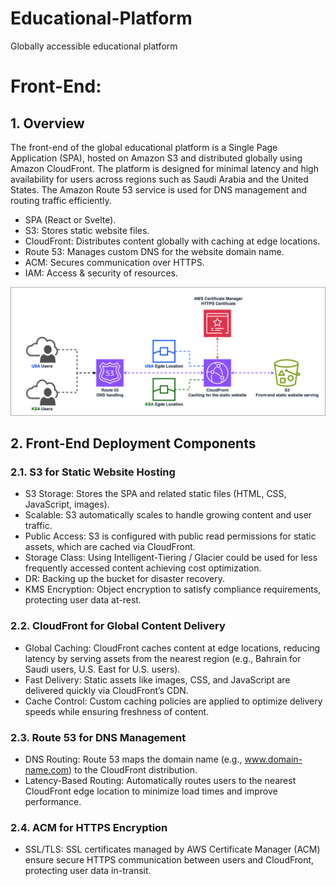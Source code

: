 # Educational-Platform
Globally accessible educational platform

# Front-End:
## 1. Overview
The front-end of the global educational platform is a Single Page Application (SPA), hosted on Amazon S3 and distributed globally using Amazon CloudFront. The platform is designed for minimal latency and high availability for users across regions such as Saudi Arabia and the United States. The Amazon Route 53 service is used for DNS management and routing traffic efficiently.

- SPA (React or Svelte).
- S3: Stores static website files.
- CloudFront: Distributes content globally with caching at edge locations.
- Route 53: Manages custom DNS for the website domain name.
- ACM: Secures communication over HTTPS.
- IAM: Access & security of resources.

![frontend diagram](/diagrams/frontend.png)

## 2. Front-End Deployment Components
### 2.1. S3 for Static Website Hosting
- S3 Storage: Stores the SPA and related static files (HTML, CSS, JavaScript, images).
- Scalable: S3 automatically scales to handle growing content and user traffic.
- Public Access: S3 is configured with public read permissions for static assets, which are cached via CloudFront.
- Storage Class: Using Intelligent-Tiering / Glacier could be used for less frequently accessed content achieving cost optimization.
- DR: Backing up the bucket for disaster recovery.
- KMS Encryption: Object encryption to satisfy compliance requirements, protecting user data at-rest.
### 2.2. CloudFront for Global Content Delivery
- Global Caching: CloudFront caches content at edge locations, reducing latency by serving assets from the nearest region (e.g., Bahrain for Saudi users, U.S. East for U.S. users).
- Fast Delivery: Static assets like images, CSS, and JavaScript are delivered quickly via CloudFront’s CDN.
- Cache Control: Custom caching policies are applied to optimize delivery speeds while ensuring freshness of content.
### 2.3. Route 53 for DNS Management
- DNS Routing: Route 53 maps the domain name (e.g., www.domain-name.com) to the CloudFront distribution.
- Latency-Based Routing: Automatically routes users to the nearest CloudFront edge location to minimize load times and improve performance.
### 2.4. ACM for HTTPS Encryption
- SSL/TLS: SSL certificates managed by AWS Certificate Manager (ACM) ensure secure HTTPS communication between users and CloudFront, protecting user data in-transit.
